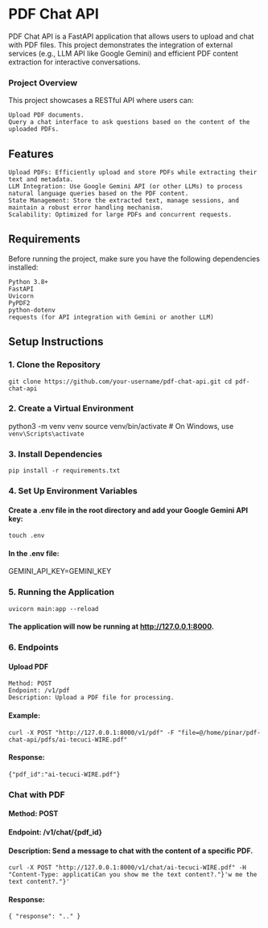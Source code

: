 # PDF Chat API

PDF Chat API is a FastAPI application that allows users to upload and chat with PDF files. This project demonstrates the integration of external services (e.g., LLM API like Google Gemini) and efficient PDF content extraction for interactive conversations.  
### Project Overview

This project showcases a RESTful API where users can:

    Upload PDF documents.
    Query a chat interface to ask questions based on the content of the uploaded PDFs.

## Features

    Upload PDFs: Efficiently upload and store PDFs while extracting their text and metadata.
    LLM Integration: Use Google Gemini API (or other LLMs) to process natural language queries based on the PDF content.
    State Management: Store the extracted text, manage sessions, and maintain a robust error handling mechanism.
    Scalability: Optimized for large PDFs and concurrent requests.

## Requirements

Before running the project, make sure you have the following dependencies installed:

    Python 3.8+
    FastAPI
    Uvicorn
    PyPDF2
    python-dotenv
    requests (for API integration with Gemini or another LLM)

## Setup Instructions
### 1. Clone the Repository
`git clone https://github.com/your-username/pdf-chat-api.git
cd pdf-chat-api`
### 2. Create a Virtual Environment
python3 -m venv venv
source venv/bin/activate   # On Windows, use `venv\Scripts\activate`
### 3. Install Dependencies
`pip install -r requirements.txt`
### 4. Set Up Environment Variables
#### Create a .env file in the root directory and add your Google Gemini API key:
`touch .env`
#### In the .env file:
GEMINI_API_KEY=GEMINI_KEY
### 5. Running the Application
`uvicorn main:app --reload`
#### The application will now be running at http://127.0.0.1:8000.
### 6. Endpoints
#### Upload PDF

    Method: POST   
    Endpoint: /v1/pdf    
    Description: Upload a PDF file for processing.  
#### Example:
`curl -X POST "http://127.0.0.1:8000/v1/pdf" -F "file=@/home/pinar/pdf-chat-api/pdfs/ai-tecuci-WIRE.pdf"`
#### Response:
`{"pdf_id":"ai-tecuci-WIRE.pdf"}`
### Chat with PDF  
#### Method: POST  
#### Endpoint: /v1/chat/{pdf_id}  
#### Description: Send a message to chat with the content of a specific PDF.  
`curl -X POST "http://127.0.0.1:8000/v1/chat/ai-tecuci-WIRE.pdf" -H "Content-Type: applicatiCan you show me the text content?."}'w me the text content?."}'`
#### Response:
`{
  "response": ".."
}`
